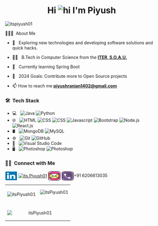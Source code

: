 <h1 align="center">Hi <img src="https://user-images.githubusercontent.com/1303154/88677602-1635ba80-d120-11ea-84d8-d263ba5fc3c0.gif" width="26px" alt="hi"> I'm Piyush</h1>

<p align="left"> <img src="https://komarev.com/ghpvc/?username=itspiyush01&label=Profile%20views&color=0e75b6&style=flat" alt="itspiyush01" /> </p

<h3> 👨🏻‍💻 &nbsp;About Me </h3>

- 🤔 &nbsp; Exploring new technologies and developing software solutions and quick hacks.
- 👨‍🎓 &nbsp; B.Tech in Computer Science from the **[ITER, S.O.A.U.](https://www.soa.ac.in/iter)**

- 🌱 &nbsp; Currently learning Spring Boot
- 🥅 &nbsp; 2024 Goals: Contribute more to Open Source projects
- 📫 How to reach me **piyushranjan1402@gmail.com**
<h3> 🛠 &nbsp;Tech Stack</h3>

- 💻 &nbsp;
  ![Java](https://img.shields.io/badge/-Java-333333?style=flat&logo=java)
  ![Python](https://img.shields.io/badge/-Python-333333?style=flat&logo=python)
- 🌐 &nbsp;
  ![HTML](https://img.shields.io/badge/-HTML-333333?style=flat&logo=HTML5)
  ![CSS](https://img.shields.io/badge/-CSS-333333?style=flat&logo=CSS3&logoColor=1572B6)
  ![CSS](https://img.shields.io/badge/-sass-333333?style=flat&logo=sass&logoColor=1572B6)
  ![Javascript](https://img.shields.io/badge/-javscript-333333?style=flat&logo=javascript)
  ![Bootstrap](https://img.shields.io/badge/-Bootstrap-333333?style=flat&logo=bootstrap&logoColor=563D7C)
  ![Node.js](https://img.shields.io/badge/-Node.js-333333?style=flat&logo=node.js)
  ![React.js](https://img.shields.io/badge/-React.js-333333?style=flat&logo=React)
- 🛢 &nbsp;
  ![MongoDB](https://img.shields.io/badge/-MongoDB-333333?style=flat&logo=mongodb)
  ![MySQL](https://img.shields.io/badge/-MySQL-333333?style=flat&logo=mysql)
- ⚙️ &nbsp;
  ![Git](https://img.shields.io/badge/-Git-333333?style=flat&logo=git)
  ![GitHub](https://img.shields.io/badge/-GitHub-333333?style=flat&logo=github)
- 🔧 &nbsp;
  ![Visual Studio Code](https://img.shields.io/badge/-Visual%20Studio%20Code-333333?style=flat&logo=visual-studio-code&logoColor=007ACC)
- 🖥 &nbsp;
  ![Photoshop](https://img.shields.io/badge/-Photoshop-333333?style=flat&logo=adobe-photoshop)
  ![Photoshop](https://img.shields.io/badge/-Adobe_xd-333333?style=flat&logo=adobe-xd)

<h3 align="left"> 🤝🏻 &nbsp;Connect with Me </h3>
<!-- <h3 align="left">Connect with me:</h3> -->
<p align="left">
<a href="https://linkedin.com/in/piyushranjan1402" target="_blank"><img align="center" src="https://raw.githubusercontent.com/devicons/devicon/master/icons/linkedin/linkedin-original.svg" alt="itsPiyush01" height="30" width="40" /></a>
<a href="https://www.instagram.com/its.Piyush01" target="_blank"><img align="center" src="https://cdn.cdnlogo.com/logos/i/92/instagram.svg" alt="its.Piyush01" height="30" width="40" /></a>
<a href="mailto:piyushranjan1402@gmail.com" target="_blank"><img align="center" src="./5066047_communication_email_envelope_letter_mail_icon.svg" alt="mail" height="30" width="40" /></a>
<img align="center" src="./phone.svg" alt="call +91-620-661-3035" height="30" width="40">+91 6206613035 </img>

</br>

<!-- ![GitHub Activity Graph](https://activity-graph.herokuapp.com/graph?username=itsPiyush01) -->

<center>
    <table >
        <tr>
            <td colspan="1">
                <p><img align="left" src="https://github-readme-stats.vercel.app/api/top-langs?username=itsPiyush01&show_icons=true&locale=en&layout=compact&theme=gruvbox" alt="itsPiyush01" style="display:block; width: 100%;" /></p>
    
</td>
            <td colspan="1">
    <p><img align="center" src="https://github-readme-streak-stats.herokuapp.com/?user=itsPiyush01&theme=gruvbox" alt="itsPiyush01" style="display:block; width: 100%;" /></p>
    
</td>
        </tr>
        <tr>
            <td colspan="3" >
                <p align="center">&nbsp;<img align="center" src="https://github-readme-stats.vercel.app/api?username=itsPiyush01&show_icons=true&locale=en&theme=gruvbox" alt="itsPiyush01" style="display:block; width: 100%; " /></p>
    
</td>
        </tr>
    </table>
</center>

[website]: https://itspiyush01.github.io/My-Website/
[linkedin]: https://linkedin.com/in/piyushranjan1402@gmail.com
[instagram]: https://www.instagram.com/its.Piyush01
